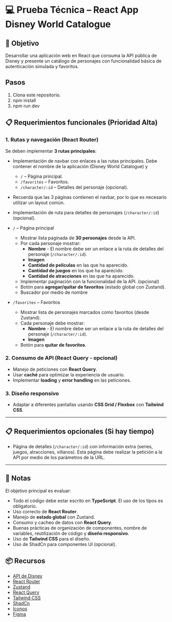 # 💻 Prueba Técnica – React App Disney World Catalogue 
## 🎯 Objetivo
Desarrollar una aplicación web en React que consuma la API pública de Disney y presente un catálogo de personajes con funcionalidad básica de autenticación simulada y favoritos.

## Pasos
1. Clona este repositorio.
2. npm install
3. npm run dev


## 📋 Requerimientos funcionales (Prioridad Alta)

### 1. Rutas y navegación (React Router)
Se deben implementar **3 rutas principales**:

- Implementación de navbar con enlaces a las rutas principales. Debe contener el nombre de la aplicación (Disney World Catalogue) y
  - `/` – Página principal.
  - `/favorites` – Favoritos.
  - `/character/:id` – Detalles del personaje (opcional).

- Recuerda que las 3 páginas contienen el navbar, por lo que es necesario utilizar un layout común.

- Implementación de ruta para detalles de personajes (`/character/:id`) (opcional).

- `/` – Página principal  
  - Mostrar lista paginada de **30 personajes** desde la API.  
  - Por cada personaje mostrar:  
    - **Nombre** - El nombre debe ser un enlace a la ruta de detalles del personaje (`/character/:id`).
    - **Imagen**  
    - **Cantidad de películas** en las que ha aparecido.
    - **Cantidad de juegos** en los que ha aparecido.
    - **Cantidad de atracciones** en las que ha aparecido.
  - Implementar paginación con la funcionalidad de la API. (opcional)
  - Botón para **agregar/quitar de favoritos** (estado global con Zustand).
  - Buscador por medio de nombre

- `/favorites` – Favoritos  
  - Mostrar lista de personajes marcados como favoritos (desde Zustand).
  - Cada personaje debe mostrar:  
    - **Nombre** - El nombre debe ser un enlace a la ruta de detalles del personaje (`/character/:id`).  
    - **Imagen**  
  - Botón para **quitar de favoritos**.


### 2. Consumo de API (React Query - opcional)
- Manejo de peticiones con **React Query**.
- Usar **caché** para optimizar la experiencia de usuario.
- Implementar **loading** y **error handling** en las peticiones.

### 3. Diseño responsivo
- Adaptar a diferentes pantallas usando **CSS Grid / Flexbox** con **Tailwind CSS**.


---

## 📋 Requerimientos opcionales (Si hay tiempo)

- Página de detalles (`/character/:id`) con información extra (series, juegos, atracciones, villanos). 
Esta página debe realizar la petición a la API por medio de los parámetros de la URL.
---

## 📌 Notas

El objetivo principal es evaluar:

- Todo el código debe estar escrito en **TypeScript**. El uso de los tipos es obligatorio. 
- Uso correcto de **React Router**.
- Manejo de **estado global** con Zustand.
- Consumo y cacheo de datos con **React Query**.
- Buenas prácticas de organización de componentes, nombre de variables, reutilización de código y **diseño responsivo**.
- Uso de **Tailwind CSS** para el diseño.
- Uso de ShadCn para componentes UI (opcional).

## 📦 Recursos

- [API de Disney](https://disneyapi.dev/)
- [React Router](https://reactrouter.com/)
- [Zustand](https://zustand.docs.pmnd.rs/getting-started/introduction)
- [React Query](https://react-query.tanstack.com/)
- [Tailwind CSS](https://tailwindcss.com/)
- [ShadCn](https://ui.shadcn.com/)
- [Iconos](https://lucide.dev/guide/packages/lucide-react)
- [Figma](https://www.figma.com/design/LXNo5Jtw9vChYv9NKaIdXs/Untitled?node-id=0-1&t=XfNP1rVCkS2VwLVP-1)